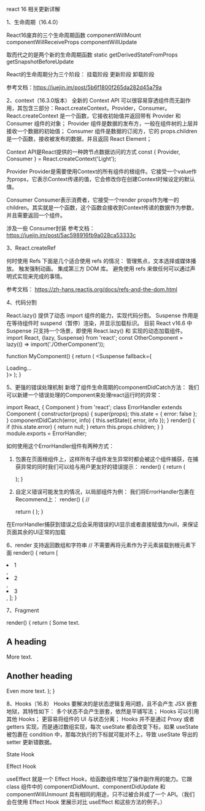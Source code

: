 react 16 相关更新详解


1、生命周期（16.4.0）



React16废弃的三个生命周期函数
componentWillMount
componentWillReceiveProps
componentWillUpdate

取而代之的是两个新的生命周期函数
static getDerivedStateFromProps
getSnapshotBeforeUpdate


React的生命周期分为三个阶段：
挂载阶段
更新阶段
卸载阶段

参考文档：https://juejin.im/post/5b6f1800f265da282d45a79a


2、context（16.3.0版本）
全新的 Context API 可以很容易穿透组件而无副作用，其包含三部分：React.createContext，Provider，Consumer。
React.createContext 是一个函数，它接收初始值并返回带有 Provider 和 Consumer 组件的对象；
Provider 组件是数据的发布方，一般在组件树的上层并接收一个数据的初始值；
Consumer 组件是数据的订阅方，它的 props.children 是一个函数，接收被发布的数据，并且返回 React Element；

Context API是React提供的一种跨节点数据访问的方式
const { Provider, Consumer } = React.createContext('Light');


Provider
Provider是需要使用Context的所有组件的根组件。它接受一个value作为props，它表示Context传递的值，它会修改你在创建Context时候设定的默认值。

Consumer
Consumer表示消费者，它接受一个render props作为唯一的children。其实就是一个函数，这个函数会接收到Context传递的数据作为参数，并且需要返回一个组件。


涉及一些 Consumer封装 
参考文档：https://juejin.im/post/5ac598916fb9a028ca53333c


3、React.createRef

何时使用 Refs
下面是几个适合使用 refs 的情况：
管理焦点，文本选择或媒体播放。
触发强制动画。
集成第三方 DOM 库。
避免使用 refs 来做任何可以通过声明式实现来完成的事情。

参考文档： https://zh-hans.reactjs.org/docs/refs-and-the-dom.html


4、代码分割

React.lazy() 提供了动态 import 组件的能力，实现代码分割。
Suspense 作用是在等待组件时 suspend（暂停）渲染，并显示加载标识。
目前 React v16.6 中 Suspense 只支持一个场景，即使用 React.lazy() 和 实现的动态加载组件。
import React, {lazy, Suspense} from 'react';
const OtherComponent = lazy(() => import('./OtherComponent'));

function MyComponent() {
  return (
    <Suspense fallback={<div>Loading...</div>}>
      <OtherComponent />
    </Suspense>
  );
}



5、更强的错误处理机制
新增了组件生命周期的componentDidCatch方法：
我们可以新建一个错误处理的Component来处理react运行时的异常：

import React, { Component } from 'react';
class ErrorHandler extends Component {
  constructor(props) {
    super(props); 
    this.state = { error: false };
  }
  componentDidCatch(error, info) {
    this.setState({ error, info });
  }
  render() {
    if (this.state.error) {
      return null;
    }
    return this.props.children;
  }
}
module.exports = ErrorHandler;


如何使用这个ErrorHandler组件有两种方式：
1) 包裹在页面根组件上，这样所有子组件发生异常时都会被这个组件捕获，在捕获异常的同时我们可以给与用户更友好的错误提示：
render() {
    return (
        <ErrorHandler>
             <Main />
         </ErrorHandler>
    );
}

2) 自定义错误可能发生的情况，以局部组件为例：
我们将ErrorHandler包裹在Recommend上：
render() {
    // <Main>
     return (
         <ErrorHandler><Recommend /></ErrorHandler>
     );
}


在ErrorHandler捕获到错误之后会采用错误的UI显示或者直接赋值为null，来保证页面其余的UI正常的加载

6、render 支持返回数组和字符串
// 不需要再将元素作为子元素装载到根元素下面
render() {
  return [
    <li/>1</li>,
    <li/>2</li>,
    <li/>3</li>,
  ];
}



7、Fragment

render() {
  return (
    <Fragment>
      Some text.
      <h2>A heading</h2>
      More text.
      <h2>Another heading</h2>
      Even more text.
    </Fragment>
  );
}



8、Hooks（16.8）
Hooks 要解决的是状态逻辑复用问题，且不会产生 JSX 嵌套地狱，其特性如下：
多个状态不会产生嵌套，依然是平铺写法；
Hooks 可以引用其他 Hooks；
更容易将组件的 UI 与状态分离；
Hooks 并不是通过 Proxy 或者 getters 实现，而是通过数组实现，每次 useState 都会改变下标，如果 useState 被包裹在 condition 中，那每次执行的下标就可能对不上，导致 useState 导出的 setter 更新错数据。

State Hook

Effect Hook

useEffect 就是一个 Effect Hook，给函数组件增加了操作副作用的能力。它跟 class 组件中的 componentDidMount、componentDidUpdate 和 componentWillUnmount 具有相同的用途，只不过被合并成了一个 API。（我们会在使用 Effect Hook 里展示对比 useEffect 和这些方法的例子。）
